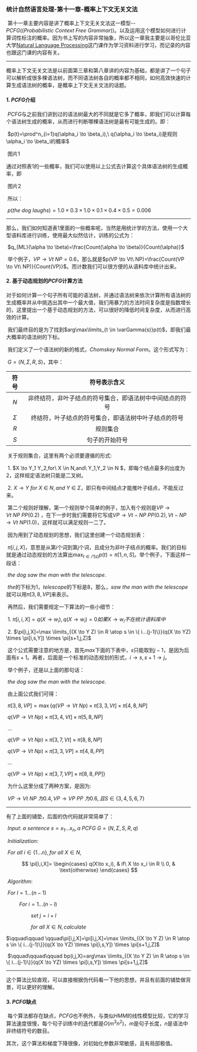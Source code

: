 ### 统计自然语言处理-第十一章-概率上下文无关文法

​	第十一章主要内容是讲了概率上下文无关文法这一模型--$PCFG$($(Probabilistic\ Context\ Free\  Grammar)$)。以及运用这个模型如何进行计算词性标注的概率。因为书上写的内容非常抽象，所以这一章我主要是以哥伦比亚大学[Natural Language Processing](https://www.youtube.com/watch?v=dH2dHMT0tOA&list=PLlQBy7xY8mbKypSJe_AjVtCuXXsdODiDi&index=6)这门课作为学习资料进行学习，而记录的内容也跟这门课的内容有关。

------

<!--more-->

​	概率上下文无关文法是以前面第三章和第八章讲的内容为基础，都是讲了一个句子可以解析成很多棵语法树，而不同语法树各自的概率都不相同，如何高效快速的计算生成语法树的概率，是概率上下文无关文法的话题。

#### 1. $PCFG$介绍

​	$PCFG$与之前我们讲到过的语法树最大的不同就是它多了概率，即我们可以计算每个语法树生成的概率，从而进行判断哪棵语法树是最有可能生成的。即：

​	$p(t)=\prod^n_{i=1}q(\alpha_i \to \beta_i),\ q(\alpha_i \to \beta_i)是规则\alpha_i \to \beta_i的概率$

​	图片1

​	通过对照表1的一些概率，我们可以使用以上公式去计算这个具体语法树的生成概率，即

​	图片2

​	所以：

​	$p(the\ dog\ laughs)=1.0 \times 0.3 \times 1.0 \times 0.1 \times 0.4 \times 0.5	=0.006$

------

​	那么，我们如何知道表1里面的一些概率呢，当然是用统计学的方法，使用一个大型语料库进行训练，使用最大似然估计，训练的公式为：

​	$q_{ML}(\alpha \to \beta)=\frac{Count(\alpha \to \beta)}{Count(\alpha)}$

​	举个例子，$VP \to Vt\ NP =0.6$，那么就是$p(VP \to Vt\ NP)=\frac{Count(VP \to Vt\ NP)}{Count(VP)}$。而计数我们可以很方便的从语料库中统计出来。

#### 2. 基于动态规划的$PCFG$计算方法

​	对于如何计算一个句子所有可能的语法树，并通过语法树来依次计算所有语法树的生成概率并从中挑选出其中一个最大值，我们用暴力的方法时间复杂度是指数增长的，这里提出一个基于动态规划的方法，可以很好的降低时间复杂度，从而进行高效的计算。

​	我们最终目的是为了找到$arg\max\limits_{t \in \varGamma(s)}p(t)$，即我们最大概率的语法树的下标。

​	我们定义了一个语法树的新的格式，$Chomskey\ Normal\ Form$。这个形式写为：

​	$G=(N,\Sigma,R,S)$，其中：

|   符号   |                       符号表示含义                       |
| :------: | :------------------------------------------------------: |
|   $N$    | 非终结符，非叶子结点的符号集合，即语法树中中间结点的符号 |
| $\Sigma$ |   终结符，叶子结点的符号集合，即语法树中叶子结点的符号   |
|   $R$    |                         规则集合                         |
|   $S$    |                      句子的开始符号                      |

​	关于规则集合，这里有两个必须要遵循的形式:

​	1. $X \to Y_1 Y_2,for\ X \in N,and\ Y_1,Y_2 \in N $，即每个结点最多的出度为2，这样规定语法树只能是二叉树。

​	2. $X \to Y\ for\ X\ \in\ N,and\ Y\ \in\ \Sigma$，即只有中间结点才能推叶子结点，不能反过来。

​	第二个规则好理解，第一个规则举个简单的例子，加入有个规则是$VP \to Vt\ NP\ PP(0.2)$ ，在下一步时我们需要将它写成$VP \to Vt-NP\ PP(0.2),Vt-NP \to Vt\ NP(1.0)$，这样就可以满足规则一二了。

​	因为用到了动态规划的思想，我们这里创建一个动态规划表：

​	$\pi[i,j,X]$，意思是从第$i$个词到第$j$个词，且成分为非叶子结点的概率。我们的目标就是通过动态规划的方法算出$\max_{t \in \varGamma(s)}p(t)=\pi[1,n,S]$。举个例子，下面这样一段话：

​	$the\ dog\ saw\ the\ man\ with\ the\ telescope.$

​	$the$的下标为1，$telescope$的下标是8，那么，$saw\ the\ man\ with\ the\ telescope$就可以用$\pi[3,8,VP]$来表示。

​	再然后，我们需要规定一下算法的一些小细节：

​	1. $\pi[i,i,X]=q(X \to w_i),q(X \to w_i)=0如果X \to w_i不在统计语料库中$

​	2. $\pi[i,j,X]=\max \limits_{(X \to Y Z) \in R \atop s \in \{ i...(j-1)\}}(q(X \to YZ) \times \pi[i,s,Y]) \times \pi[s+1,j,Z]$

​    这个公式需要注意的地方是，首先$max$下面的下表中，$s$只能取到$j-1$，是因为后面有$s+1$。再者，后面是一个标准的动态规划的形式，$i \to s,s+1 \to j$。

​	举个例子，还是以上面的那句话：

​	$the\ dog\ saw\ the\ man\ with\ the\ telescope.$

​	由上面公式我们可得：

​	$\pi[3,8,VP]=\max \{q(VP \to Vt\ Np) \times \pi[3,3,Vt] \times \pi[4,8,NP]$

​	$q(VP \to Vt\ Np) \times \pi[3,4,Vt] \times \pi[5,8,NP]$

​	$...$

​	$q(VP \to Vt\ Np) \times \pi[3,7,Vt] \times \pi[8,8,NP]$

​	$q(VP \to Vt\ Np) \times \pi[3,3,VP] \times \pi[4,8,PP]$

​	$...$

​	$q(VP \to Vt\ Np) \times \pi[3,7,VP] \times \pi[8,8,PP]\}$

​	为什么这里分成了两种方案，是因为:

​	$VP \to Vt\ NP\ 为0.4,VP \to VP\ PP\ 为0.6,且S \in \{3,4,5,6,7\}$

------

有了上面的铺垫，后面的伪代码就非常简单了：

​	$Input:\ a\ sentence\ s=x_1...x_n,a\ PCFG\ G=(N,\Sigma,S,R,q)$

​	$Initialization:$

​	$For\ all\ i\in\{1...n\},for\ all\ X\in N,$

$$
\pi[i,i,X]=
\begin{cases}
q(X\to x_i), & if\ X \to x_i \in R  \\
0, & \text{otherwise}
\end{cases}
$$

​	$Algorithm:$

​	$For \ l=1...(n-1)$

​	$\qquad For\ i=1...(n-l)$

​	$\qquad \qquad set\ j=i+l$

​	$\qquad \qquad for\ all\ X\in N,calculate$

$\qquad\qquad \qquad\pi[i,j,X]=\pi[i,j,X]=\max \limits_{(X \to Y Z) \in R \atop s \in \{ i...(j-1)\}}(q(X \to YZ) \times \pi[i,s,Y]) \times \pi[s+1,j,Z]$

​		$\qquad\qquad\qquad bp(i,j,X)=arg\max \limits_{(X \to Y Z) \in R \atop s \in \{ i...(j-1)\}}(q(X \to YZ) \times \pi[i,s,Y]) \times \pi[s+1,j,Z]$

------

这个算法比较直观，可以直接根据伪代码看一下他的思想，并且有前面的铺垫做背景，可以更好的理解。

#### 3. $PCFG$缺点

​	每个算法都存在缺点，$PCFG$也不例外，与类似$HMM$的线性模型比较，它的学习算法速度很慢，每个句子训练中的迭代都是$O(m^3n^2)$，$m$是句子长度，$n$是语法中非终结符号的数目。

​	其次，这个算法和梯度下降很像，对初始化参数非常敏感，且有局部极值。
